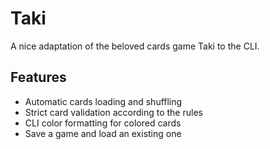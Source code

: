 # Taki

A nice adaptation of the beloved cards game Taki to the CLI.

## Features

- Automatic cards loading and shuffling
- Strict card validation according to the rules
- CLI color formatting for colored cards
- Save a game and load an existing one
